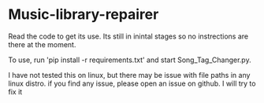 # Music-library-repairer

Read the code to get its use. Its still in inintal stages so no instrections are there at the moment.

To use, run 'pip install -r requirements.txt' and start Song_Tag_Changer.py.

I have not tested this on linux, but there may be issue with file paths in any linux distro. if you find any issue, please open an issue on github. I will try to fix it 
